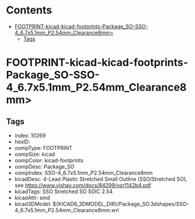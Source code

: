 



Contents
========

* [FOOTPRINT-kicad-kicad-footprints-Package_SO-SSO-4_6.7x5.1mm_P2.54mm_Clearance8mm>](#footprint-kicad-kicad-footprints-package_so-sso-4_67x51mm_p254mm_clearance8mm)
	* [Tags](#tags)

# FOOTPRINT-kicad-kicad-footprints-Package_SO-SSO-4_6.7x5.1mm_P2.54mm_Clearance8mm>

## Tags

- index: 10269
- hexID: 
- oompType: FOOTPRINT
- oompSize: kicad
- oompColor: kicad-footprints
- oompDesc: Package_SO
- oompIndex: SSO-4_6.7x5.1mm_P2.54mm_Clearance8mm
- kicadDesc: 4-Lead Plastic Stretched Small Outline (SSO/Stretched SO), see https://www.vishay.com/docs/84299/vor1142b4.pdf
- kicadTags: SSO Stretched SO SOIC 2.54
- kicadAttr: smd
- kicad3DModel: ${KICAD6_3DMODEL_DIR}/Package_SO.3dshapes/SSO-4_6.7x5.1mm_P2.54mm_Clearance8mm.wrl
